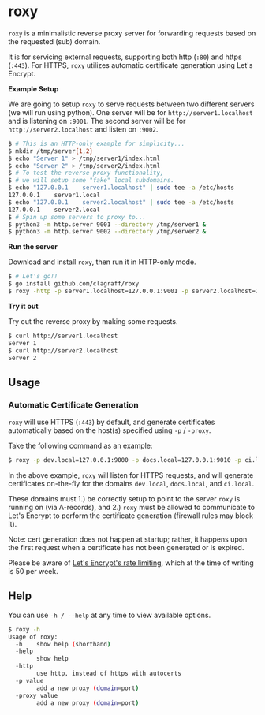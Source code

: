 # roxy

`roxy` is a minimalistic reverse proxy server for forwarding requests based on the requested (sub) domain. 

It is for servicing external requests, supporting both http (`:80`) and https (`:443`). For HTTPS, `roxy`
utilizes automatic certificate generation using Let's Encrypt. 

**Example Setup**

We are going to setup `roxy` to serve requests between two different servers (we will run using python).
One server will be for `http://server1.localhost` and is listening on `:9001`.
The second server will be for `http://server2.localhost` and listen on `:9002`.

```bash
$ # This is an HTTP-only example for simplicity...
$ mkdir /tmp/server{1,2}
$ echo "Server 1" > /tmp/server1/index.html
$ echo "Server 2" > /tmp/server2/index.html
$ # To test the reverse proxy functionality, 
$ # we will setup some "fake" local subdomains.
$ echo "127.0.0.1    server1.localhost" | sudo tee -a /etc/hosts
127.0.0.1    server1.local
$ echo "127.0.0.1    server2.localhost" | sudo tee -a /etc/hosts
127.0.0.1    server2.local
$ # Spin up some servers to proxy to...
$ python3 -m http.server 9001 --directory /tmp/server1 &
$ python3 -m http.server 9002 --directory /tmp/server2 &
```

**Run the server**

Download and install `roxy`, then run it in HTTP-only mode.

```bash
$ # Let's go!!
$ go install github.com/clagraff/roxy
$ roxy -http -p server1.localhost=127.0.0.1:9001 -p server2.localhost=127.0.0.1:9002 &
``` 

**Try it out**

Try out the reverse proxy by making some requests.

```bash
$ curl http://server1.localhost
Server 1
$ curl http://server2.localhost
Server 2
```

## Usage
### Automatic Certificate Generation
`roxy` will use HTTPS (`:443`) by default, and generate certificates automatically based
on the host(s) specified using `-p` / `-proxy`.

Take the following command as an example:

```bash
$ roxy -p dev.local=127.0.0.1:9000 -p docs.local=127.0.0.1:9010 -p ci.local=127.0.0.1:9020
```

In the above example, `roxy` will listen for HTTPS requests, and will generate certificates on-the-fly for 
the domains `dev.local`, `docs.local`, and `ci.local`. 

These domains must 1.) be correctly setup to point to the server `roxy` is running on (via A-records), and 2.) `roxy`
must be allowed to communicate to Let's Encrypt to perform the certificate generation (firewall rules may block it).

Note: cert generation does not happen at startup; rather, it happens upon the first request when a certificate has not been
generated or is expired.

Please be aware of [Let's Encrypt's rate limiting](https://letsencrypt.org/docs/rate-limits/), which at the time
of writing is 50 per week.

## Help
You can use `-h / --help` at any time to view available options.

```bash
$ roxy -h
Usage of roxy:
  -h	show help (shorthand)
  -help
    	show help
  -http
    	use http, instead of https with autocerts
  -p value
    	add a new proxy (domain=port)
  -proxy value
    	add a new proxy (domain=port)
```